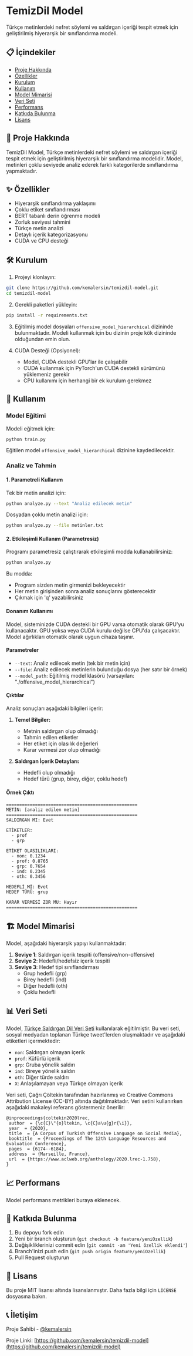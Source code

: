 # TemizDil Model

Türkçe metinlerdeki nefret söylemi ve saldırgan içeriği tespit etmek için geliştirilmiş hiyerarşik bir sınıflandırma modeli.

## 📋 İçindekiler

- [Proje Hakkında](#-proje-hakkında)
- [Özellikler](#-özellikler)
- [Kurulum](#-kurulum)
- [Kullanım](#-kullanım)
- [Model Mimarisi](#-model-mimarisi)
- [Veri Seti](#-veri-seti)
- [Performans](#-performans)
- [Katkıda Bulunma](#-katkıda-bulunma)
- [Lisans](#-lisans)

## 🚀 Proje Hakkında

TemizDil Model, Türkçe metinlerdeki nefret söylemi ve saldırgan içeriği tespit etmek için geliştirilmiş hiyerarşik bir sınıflandırma modelidir. Model, metinleri çoklu seviyede analiz ederek farklı kategorilerde sınıflandırma yapmaktadır.

## ✨ Özellikler

- Hiyerarşik sınıflandırma yaklaşımı
- Çoklu etiket sınıflandırması
- BERT tabanlı derin öğrenme modeli
- Zorluk seviyesi tahmini
- Türkçe metin analizi
- Detaylı içerik kategorizasyonu
- CUDA ve CPU desteği

## 🛠️ Kurulum

1. Projeyi klonlayın:
```bash
git clone https://github.com/kemalersin/temizdil-model.git
cd temizdil-model
```

2. Gerekli paketleri yükleyin:
```bash
pip install -r requirements.txt
```

3. Eğitilmiş model dosyaları `offensive_model_hierarchical` dizininde bulunmaktadır. Modeli kullanmak için bu dizinin proje kök dizininde olduğundan emin olun.

4. CUDA Desteği (Opsiyonel):
   - Model, CUDA destekli GPU'lar ile çalışabilir
   - CUDA kullanmak için PyTorch'un CUDA destekli sürümünü yüklemeniz gerekir
   - CPU kullanımı için herhangi bir ek kurulum gerekmez

## 📝 Kullanım

### Model Eğitimi

Modeli eğitmek için:
```bash
python train.py
```

Eğitilen model `offensive_model_hierarchical` dizinine kaydedilecektir.

### Analiz ve Tahmin

#### 1. Parametreli Kullanım

Tek bir metin analizi için:
```bash
python analyze.py --text "Analiz edilecek metin"
```

Dosyadan çoklu metin analizi için:
```bash
python analyze.py --file metinler.txt
```

#### 2. Etkileşimli Kullanım (Parametresiz)

Programı parametresiz çalıştırarak etkileşimli modda kullanabilirsiniz:
```bash
python analyze.py
```

Bu modda:
- Program sizden metin girmenizi bekleyecektir
- Her metin girişinden sonra analiz sonuçlarını gösterecektir
- Çıkmak için 'q' yazabilirsiniz

#### Donanım Kullanımı

Model, sisteminizde CUDA destekli bir GPU varsa otomatik olarak GPU'yu kullanacaktır. GPU yoksa veya CUDA kurulu değilse CPU'da çalışacaktır. Model ağırlıkları otomatik olarak uygun cihaza taşınır.

#### Parametreler

- `--text`: Analiz edilecek metin (tek bir metin için)
- `--file`: Analiz edilecek metinlerin bulunduğu dosya (her satır bir örnek)
- `--model_path`: Eğitilmiş model klasörü (varsayılan: "./offensive_model_hierarchical")

#### Çıktılar

Analiz sonuçları aşağıdaki bilgileri içerir:

1. **Temel Bilgiler:**
   - Metnin saldırgan olup olmadığı
   - Tahmin edilen etiketler
   - Her etiket için olasılık değerleri
   - Karar vermesi zor olup olmadığı

2. **Saldırgan İçerik Detayları:**
   - Hedefli olup olmadığı
   - Hedef türü (grup, birey, diğer, çoklu hedef)

#### Örnek Çıktı

```
==================================================
METİN: [analiz edilen metin]
==================================================
SALDIRGAN MI: Evet

ETİKETLER:
  - prof
  - grp

ETİKET OLASILIKLARI:
  - non: 0.1234
  - prof: 0.8765
  - grp: 0.7654
  - ind: 0.2345
  - oth: 0.3456

HEDEFLİ Mİ: Evet
HEDEF TÜRÜ: grup

KARAR VERMESİ ZOR MU: Hayır
==================================================
```

## 🏗️ Model Mimarisi

Model, aşağıdaki hiyerarşik yapıyı kullanmaktadır:

1. **Seviye 1**: Saldırgan içerik tespiti (offensive/non-offensive)
2. **Seviye 2**: Hedefli/hedefsiz içerik tespiti
3. **Seviye 3**: Hedef tipi sınıflandırması
   - Grup hedefli (grp)
   - Birey hedefli (ind)
   - Diğer hedefli (oth)
   - Çoklu hedefli

## 📊 Veri Seti

Model, [Türkçe Saldırgan Dil Veri Seti](https://coltekin.github.io/offensive-turkish/) kullanılarak eğitilmiştir. Bu veri seti, sosyal medyadan toplanan Türkçe tweet'lerden oluşmaktadır ve aşağıdaki etiketleri içermektedir:

- `non`: Saldırgan olmayan içerik
- `prof`: Küfürlü içerik
- `grp`: Gruba yönelik saldırı
- `ind`: Bireye yönelik saldırı
- `oth`: Diğer türde saldırı
- `X`: Anlaşılamayan veya Türkçe olmayan içerik

Veri seti, Çağrı Çöltekin tarafından hazırlanmış ve Creative Commons Attribution License (CC-BY) altında dağıtılmaktadır. Veri setini kullanırken aşağıdaki makaleyi referans göstermeniz önerilir:

```
@inproceedings{coltekin2020lrec,
 author  = {\c{C}\"{o}ltekin, \c{C}a\u{g}r{\i}},
 year  = {2020},
 title  = {A Corpus of Turkish Offensive Language on Social Media},
 booktitle  = {Proceedings of The 12th Language Resources and Evaluation Conference},
 pages  = {6174--6184},
 address  = {Marseille, France},
 url  = {https://www.aclweb.org/anthology/2020.lrec-1.758},
}
```

## 📈 Performans

Model performans metrikleri buraya eklenecek.

## 🤝 Katkıda Bulunma

1. Bu depoyu fork edin
2. Yeni bir branch oluşturun (`git checkout -b feature/yeniOzellik`)
3. Değişikliklerinizi commit edin (`git commit -am 'Yeni özellik eklendi'`)
4. Branch'inizi push edin (`git push origin feature/yeniOzellik`)
5. Pull Request oluşturun

## 📄 Lisans

Bu proje MIT lisansı altında lisanslanmıştır. Daha fazla bilgi için `LICENSE` dosyasına bakın.

## 📞 İletişim

Proje Sahibi - [@kemalersin](https://github.com/kemalersin)

Proje Linki: [https://github.com/kemalersin/temizdil-model](https://github.com/kemalersin/temizdil-model) 